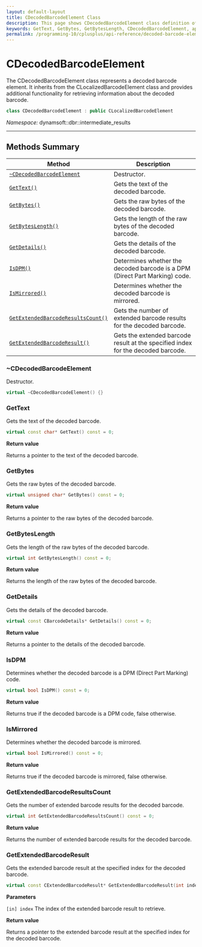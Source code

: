 ```yaml
---
layout: default-layout
title: CDecodedBarcodeElement Class
description: This page shows CDecodedBarcodeElement class definition of Dynamsoft Barcode Reader SDK C++ Edition.
keywords: GetText, GetBytes, GetBytesLength, CDecodedBarcodeElement, api reference
permalink: /programming-10/cplusplus/api-reference/decoded-barcode-element.html
---
```

# CDecodedBarcodeElement

The CDecodedBarcodeElement class represents a decoded barcode element. It inherits from the CLocalizedBarcodeElement class and provides additional functionality for retrieving information about the decoded barcode.

```cpp
class CDecodedBarcodeElement : public CLocalizedBarcodeElement
```

*Namespace:* dynamsoft::dbr::intermediate_results

---

## Methods Summary

| Method | Description |
| --- | --- |
| [`~CDecodedBarcodeElement`](#cdecodedbarcodeelement) | Destructor. |
| [`GetText()`](#gettext) | Gets the text of the decoded barcode. |
| [`GetBytes()`](#getbytes)| Gets the raw bytes of the decoded barcode.|
| [`GetBytesLength()`](#getbyteslength)  | Gets the length of the raw bytes of the decoded barcode.|
| [`GetDetails()`](#getdetails) | Gets the details of the decoded barcode.|
| [`IsDPM()`](#isdpm)| Determines whether the decoded barcode is a DPM (Direct Part Marking) code.|
| [`IsMirrored()`](#ismirrored)| Determines whether the decoded barcode is mirrored.|
| [`GetExtendedBarcodeResultsCount()`](#getextendedbarcoderesultscount) | Gets the number of extended barcode results for the decoded barcode.|
| [`GetExtendedBarcodeResult()`](#getextendedbarcoderesult) | Gets the extended barcode result at the specified index for the decoded barcode.|

### ~CDecodedBarcodeElement

Destructor.

```cpp
virtual ~CDecodedBarcodeElement() {}
```

### GetText

Gets the text of the decoded barcode.

```cpp
virtual const char* GetText() const = 0;
```

**Return value**

Returns a pointer to the text of the decoded barcode.

### GetBytes

Gets the raw bytes of the decoded barcode.

```cpp
virtual unsigned char* GetBytes() const = 0;
```

**Return value**

Returns a pointer to the raw bytes of the decoded barcode.

### GetBytesLength

Gets the length of the raw bytes of the decoded barcode.

```cpp
virtual int GetBytesLength() const = 0;
```

**Return value**

Returns the length of the raw bytes of the decoded barcode.

### GetDetails

Gets the details of the decoded barcode.

```cpp
virtual const CBarcodeDetails* GetDetails() const = 0;
```

**Return value**

Returns a pointer to the details of the decoded barcode.

### IsDPM

Determines whether the decoded barcode is a DPM (Direct Part Marking) code.

```cpp
virtual bool IsDPM() const = 0;
```

**Return value**

Returns true if the decoded barcode is a DPM code, false otherwise.

### IsMirrored

Determines whether the decoded barcode is mirrored.

```cpp
virtual bool IsMirrored() const = 0;
```

**Return value**

Returns true if the decoded barcode is mirrored, false otherwise.

### GetExtendedBarcodeResultsCount

Gets the number of extended barcode results for the decoded barcode.

```cpp
virtual int GetExtendedBarcodeResultsCount() const = 0;
```

**Return value**

Returns the number of extended barcode results for the decoded barcode.

### GetExtendedBarcodeResult

Gets the extended barcode result at the specified index for the decoded barcode.

```cpp
virtual const CExtendedBarcodeResult* GetExtendedBarcodeResult(int index) const = 0;
```

**Parameters**

`[in] index` The index of the extended barcode result to retrieve.

**Return value**

Returns a pointer to the extended barcode result at the specified index for the decoded barcode.
